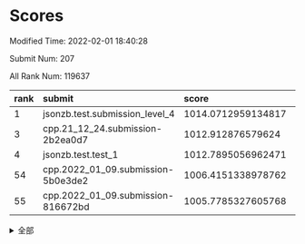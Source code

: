 # Scores

Modified Time: 2022-02-01 18:40:28

Submit Num: 207

All Rank Num: 119637

| rank |               submit               |       score        |       sigma        | pk_num |
| :--- | :--------------------------------- | :----------------- | :----------------- | :----- |
| 1    | jsonzb.test.submission_level_4     | 1014.0712959134817 | 0.8294764169175652 | 2306   |
| 3    | cpp.21_12_24.submission-2b2ea0d7   | 1012.912876579624  | 0.824410715011438  | 2313   |
| 4    | jsonzb.test.test_1                 | 1012.7895056962471 | 0.8008816995355441 | 2308   |
| 54   | cpp.2022_01_09.submission-5b0e3de2 | 1006.4151338978762 | 0.7145638103374616 | 2314   |
| 55   | cpp.2022_01_09.submission-816672bd | 1005.7785327605768 | 0.7322214930599624 | 2310   |


<details>
<summary>全部</summary>

| rank |                 submit                 |       score        |       sigma        | pk_num |
| :--- | :------------------------------------- | :----------------- | :----------------- | :----- |
| 1    | jsonzb.test.submission_level_4         | 1014.0712959134817 | 0.8294764169175652 | 2306   |
| 2    | gobigger.level_3.submission_level_3_2  | 1012.9423175513801 | 0.7951716826604037 | 2313   |
| 3    | cpp.21_12_24.submission-2b2ea0d7       | 1012.912876579624  | 0.824410715011438  | 2313   |
| 4    | jsonzb.test.test_1                     | 1012.7895056962471 | 0.8008816995355441 | 2308   |
| 5    | gobigger.level_3.submission_level_3_18 | 1012.1902641658293 | 0.7874860285364645 | 2312   |
| 6    | gobigger.level_3.submission_level_3_14 | 1011.8893231545983 | 0.7689787895659519 | 2309   |
| 7    | gobigger.level_3.submission_level_3_25 | 1011.7856618001017 | 0.7968299199910298 | 2309   |
| 8    | gobigger.level_3.submission_level_3_35 | 1011.6662073272375 | 0.7913129733819064 | 2312   |
| 9    | gobigger.level_3.submission_level_3_49 | 1011.1672890043632 | 0.7773743190516236 | 2314   |
| 10   | gobigger.level_3.submission_level_3_23 | 1011.0719533590767 | 0.7797345453689724 | 2315   |
| 11   | gobigger.level_3.submission_level_3_36 | 1010.8541980960988 | 0.7757778325567943 | 2306   |
| 12   | gobigger.level_3.submission_level_3_17 | 1010.7068220236706 | 0.7514938535859422 | 2306   |
| 13   | gobigger.level_3.submission_level_3_44 | 1010.682743699048  | 0.7739950506167044 | 2312   |
| 14   | gobigger.level_3.submission_level_3_39 | 1010.6055984113689 | 0.7536737965274061 | 2311   |
| 15   | gobigger.level_3.submission_level_3_33 | 1010.4974586973208 | 0.7542888715038487 | 2306   |
| 16   | gobigger.level_3.submission_level_3_11 | 1010.4622769838348 | 0.7554710696231112 | 2314   |
| 17   | gobigger.level_3.submission_level_3_31 | 1010.4049120850616 | 0.7594520973371451 | 2315   |
| 18   | gobigger.level_3.submission_level_3_48 | 1010.237395950416  | 0.7648406287174723 | 2310   |
| 19   | gobigger.level_3.submission_level_3_10 | 1010.2194446854502 | 0.7631903413761435 | 2313   |
| 20   | gobigger.level_3.submission_level_3_7  | 1010.1901139512513 | 0.7504714918436781 | 2314   |
| 21   | gobigger.level_3.submission_level_3_29 | 1010.1632815318968 | 0.7710877217656452 | 2319   |
| 22   | gobigger.level_3.submission_level_3_16 | 1010.1558183712823 | 0.7546920325677828 | 2318   |
| 23   | gobigger.level_3.submission_level_3_9  | 1010.1497077840024 | 0.7680107033048509 | 2313   |
| 24   | gobigger.level_3.submission_level_3_32 | 1010.1033721835962 | 0.7564863331378865 | 2306   |
| 25   | gobigger.level_3.submission_level_3_37 | 1010.0760187396837 | 0.7625980902324374 | 2308   |
| 26   | gobigger.level_3.submission_level_3_1  | 1010.0351785898913 | 0.7769051270148667 | 2310   |
| 27   | gobigger.level_3.submission_level_3_0  | 1009.9485756134227 | 0.7530351025191383 | 2316   |
| 28   | gobigger.level_3.submission_level_3_13 | 1009.906248013019  | 0.7750434394807207 | 2311   |
| 29   | gobigger.level_3.submission_level_3_3  | 1009.8935949389166 | 0.7623371575806447 | 2311   |
| 30   | gobigger.level_3.submission_level_3_45 | 1009.8265357558656 | 0.7539443276852805 | 2310   |
| 31   | gobigger.level_3.submission_level_3_40 | 1009.8253878303435 | 0.7553243716194463 | 2318   |
| 32   | gobigger.level_3.submission_level_3_24 | 1009.7031916312345 | 0.7845795154096106 | 2308   |
| 33   | gobigger.level_3.submission_level_3_26 | 1009.6338974601018 | 0.7544220042796964 | 2313   |
| 34   | gobigger.level_3.submission_level_3_43 | 1009.6270100483508 | 0.7658069403120332 | 2314   |
| 35   | gobigger.level_3.submission_level_3_42 | 1009.5860428207368 | 0.7537473219961442 | 2312   |
| 36   | gobigger.level_3.submission_level_3_21 | 1009.5759566419717 | 0.7667947076246263 | 2312   |
| 37   | gobigger.level_3.submission_level_3_12 | 1009.5305216734308 | 0.756931861722344  | 2312   |
| 38   | gobigger.level_3.submission_level_3_4  | 1009.4190320844378 | 0.7375543428395551 | 2313   |
| 39   | gobigger.level_3.submission_level_3_47 | 1009.4082301772808 | 0.7491657589341799 | 2314   |
| 40   | gobigger.level_3.submission_level_3_8  | 1009.3827647625133 | 0.7524021757892457 | 2311   |
| 41   | gobigger.level_3.submission_level_3_15 | 1009.3752940150619 | 0.7607507209630632 | 2311   |
| 42   | gobigger.level_3.submission_level_3_30 | 1009.3635108254038 | 0.7313482611493626 | 2310   |
| 43   | gobigger.level_3.submission_level_3_46 | 1009.309558096779  | 0.7728278572589926 | 2310   |
| 44   | gobigger.level_3.submission_level_3_5  | 1009.2957088246219 | 0.7518401669502869 | 2309   |
| 45   | gobigger.level_3.submission_level_3_6  | 1009.1455184024713 | 0.769342204129246  | 2313   |
| 46   | gobigger.level_3.submission_level_3_19 | 1008.960666643176  | 0.7430235225594195 | 2306   |
| 47   | gobigger.level_3.submission_level_3_28 | 1008.9568904390092 | 0.748652712422931  | 2309   |
| 48   | gobigger.level_3.submission_level_3_20 | 1008.9212286949266 | 0.744549835571678  | 2314   |
| 49   | gobigger.level_3.submission_level_3_27 | 1008.9064236038325 | 0.7395138429322689 | 2313   |
| 50   | gobigger.level_3.submission_level_3_22 | 1008.8792619460606 | 0.7486983810354532 | 2315   |
| 51   | gobigger.level_3.submission_level_3_41 | 1008.5974003106921 | 0.7385828112632862 | 2317   |
| 52   | gobigger.level_3.submission_level_3_34 | 1008.3359232750955 | 0.7287902414148226 | 2313   |
| 53   | gobigger.level_3.submission_level_3_38 | 1008.1705346447545 | 0.769350326873325  | 2314   |
| 54   | cpp.2022_01_09.submission-5b0e3de2     | 1006.4151338978762 | 0.7145638103374616 | 2314   |
| 55   | cpp.2022_01_09.submission-816672bd     | 1005.7785327605768 | 0.7322214930599624 | 2310   |
| 56   | gobigger.level_1.submission_level_1_37 | 1004.9269121446122 | 0.7135327709518172 | 2316   |
| 57   | gobigger.level_1.submission_level_1_10 | 1004.9071884079391 | 0.7313901682973651 | 2309   |
| 58   | gobigger.level_1.submission_level_1_40 | 1004.5116681460182 | 0.7338034328272904 | 2308   |
| 59   | gobigger.level_1.submission_level_1_1  | 1004.3782615325005 | 0.7250712208633431 | 2309   |
| 60   | gobigger.level_1.submission_level_1_36 | 1004.3186682108596 | 0.7176692559388432 | 2314   |
| 61   | gobigger.level_1.submission_level_1_22 | 1004.0938676287619 | 0.7368622658424384 | 2317   |
| 62   | gobigger.level_1.submission_level_1_17 | 1004.0879806001766 | 0.7112906641410937 | 2315   |
| 63   | gobigger.level_1.submission_level_1_18 | 1004.058140880948  | 0.7194622218002695 | 2315   |
| 64   | gobigger.level_1.submission_level_1_41 | 1003.9204409168074 | 0.7150510132835427 | 2316   |
| 65   | gobigger.level_1.submission_level_1_47 | 1003.7609290509415 | 0.7351814017464159 | 2316   |
| 66   | gobigger.level_1.submission_level_1_43 | 1003.6704671708878 | 0.7161160536857551 | 2314   |
| 67   | gobigger.level_1.submission_level_1_2  | 1003.6674890227702 | 0.7019295982844934 | 2311   |
| 68   | gobigger.level_1.submission_level_1_21 | 1003.6593075973134 | 0.7245695582234418 | 2311   |
| 69   | gobigger.level_1.submission_level_1_0  | 1003.655731285743  | 0.7011925018751696 | 2306   |
| 70   | gobigger.level_1.submission_level_1_29 | 1003.6505616680721 | 0.7140300289107397 | 2312   |
| 71   | gobigger.level_1.submission_level_1_30 | 1003.5306494514354 | 0.7156545575007683 | 2311   |
| 72   | gobigger.level_1.submission_level_1_27 | 1003.5133176743567 | 0.7266051478624389 | 2310   |
| 73   | gobigger.level_1.submission_level_1_44 | 1003.4814144215027 | 0.7115562800440401 | 2310   |
| 74   | gobigger.level_1.submission_level_1_33 | 1003.4471524629378 | 0.7229599367542793 | 2314   |
| 75   | gobigger.level_1.submission_level_1_9  | 1003.4370515787275 | 0.7202819793406066 | 2312   |
| 76   | gobigger.level_1.submission_level_1_32 | 1003.3990755979542 | 0.7280639891105941 | 2309   |
| 77   | gobigger.level_1.submission_level_1_42 | 1003.3574561524845 | 0.7077537110117673 | 2307   |
| 78   | gobigger.level_1.submission_level_1_35 | 1003.3407592696059 | 0.7190738211949954 | 2310   |
| 79   | gobigger.level_1.submission_level_1_49 | 1003.3109516079297 | 0.7144860986200133 | 2308   |
| 80   | gobigger.level_1.submission_level_1_13 | 1003.2871572804705 | 0.7113136680231305 | 2312   |
| 81   | gobigger.level_1.submission_level_1_34 | 1003.2689103913324 | 0.7186613745883985 | 2312   |
| 82   | gobigger.level_1.submission_level_1_46 | 1003.2426543408312 | 0.7117788500764598 | 2316   |
| 83   | gobigger.level_1.submission_level_1_25 | 1003.2226392732883 | 0.7103679770197142 | 2316   |
| 84   | gobigger.level_1.submission_level_1_12 | 1003.2151868734826 | 0.7327517734074761 | 2318   |
| 85   | gobigger.level_1.submission_level_1_3  | 1003.2044564649669 | 0.7125081752927802 | 2311   |
| 86   | gobigger.level_1.submission_level_1_26 | 1003.1994358594407 | 0.7184479798390889 | 2315   |
| 87   | gobigger.level_1.submission_level_1_5  | 1003.1906401221136 | 0.7170137130051164 | 2309   |
| 88   | gobigger.level_1.submission_level_1_23 | 1003.0998426900585 | 0.732999612929272  | 2310   |
| 89   | gobigger.level_1.submission_level_1_24 | 1003.0763396166519 | 0.719480213983561  | 2320   |
| 90   | gobigger.level_1.submission_level_1_20 | 1002.9761474274685 | 0.7163331922288683 | 2311   |
| 91   | gobigger.level_1.submission_level_1_45 | 1002.9426342956378 | 0.7117933023543777 | 2314   |
| 92   | gobigger.level_1.submission_level_1_6  | 1002.8417955697643 | 0.7160181313537428 | 2314   |
| 93   | gobigger.level_1.submission_level_1_11 | 1002.7238683503314 | 0.7071993992594547 | 2313   |
| 94   | gobigger.level_1.submission_level_1_14 | 1002.6502754133526 | 0.7257124607426353 | 2311   |
| 95   | gobigger.level_1.submission_level_1_28 | 1002.6234230043515 | 0.7129510295056792 | 2310   |
| 96   | gobigger.level_1.submission_level_1_38 | 1002.6139481018964 | 0.7164141974842743 | 2305   |
| 97   | gobigger.level_1.submission_level_1_39 | 1002.5230286692415 | 0.726126935908362  | 2316   |
| 98   | gobigger.level_1.submission_level_1_19 | 1002.465697702579  | 0.7192228702176557 | 2308   |
| 99   | gobigger.level_1.submission_level_1_48 | 1002.433229783142  | 0.7255120312921679 | 2313   |
| 100  | gobigger.level_1.submission_level_1_16 | 1002.1842523980814 | 0.715888209318523  | 2316   |
| 101  | gobigger.level_1.submission_level_1_31 | 1002.1357878625729 | 0.7120414938763467 | 2308   |
| 102  | gobigger.level_1.submission_level_1_4  | 1002.0197808756985 | 0.7147244439396188 | 2312   |
| 103  | gobigger.level_1.submission_level_1_15 | 1001.8205583521814 | 0.7144556663629843 | 2310   |
| 104  | gobigger.level_1.submission_level_1_7  | 1001.7609150931967 | 0.7258024670092038 | 2314   |
| 105  | gobigger.level_1.submission_level_1_8  | 1001.3524892264452 | 0.7018109271148586 | 2312   |
| 106  | gobigger.random.submission_random_37   | 997.4175140997597  | 0.7058303145228795 | 2313   |
| 107  | gobigger.random.submission_random_46   | 997.1700454181325  | 0.7235073115103111 | 2312   |
| 108  | gobigger.random.submission_random_10   | 996.9912432093993  | 0.7090591726663756 | 2311   |
| 109  | gobigger.random.submission_random_20   | 996.8836427063189  | 0.7039873047158484 | 2316   |
| 110  | gobigger.random.submission_random_32   | 996.7694008625022  | 0.7049223793862506 | 2311   |
| 111  | gobigger.random.submission_random_12   | 996.7053306904003  | 0.7077354205631156 | 2313   |
| 112  | gobigger.random.submission_random_5    | 996.5025795655096  | 0.713751004095207  | 2313   |
| 113  | gobigger.random.submission_random_1    | 996.4388413039699  | 0.7102205212761946 | 2311   |
| 114  | gobigger.random.submission_random_41   | 996.4264825671497  | 0.7134911631507889 | 2317   |
| 115  | gobigger.random.submission_random_30   | 996.399888471895   | 0.704039745165735  | 2308   |
| 116  | gobigger.random.submission_random_18   | 996.3917836832657  | 0.7095258012419317 | 2312   |
| 117  | gobigger.random.submission_random_23   | 996.3731522036255  | 0.7027238107254102 | 2306   |
| 118  | gobigger.random.submission_random_0    | 996.367342351295   | 0.7004711025066989 | 2311   |
| 119  | gobigger.random.submission_random_27   | 996.3306408705299  | 0.7160764243276525 | 2315   |
| 120  | gobigger.random.submission_random_16   | 996.2566064220993  | 0.7022592293638866 | 2306   |
| 121  | gobigger.random.submission_random_48   | 996.2151009627424  | 0.717596167750483  | 2311   |
| 122  | gobigger.random.submission_random_43   | 996.1709034256926  | 0.7041371276648293 | 2316   |
| 123  | gobigger.random.submission_random_26   | 996.1661501731357  | 0.7112902334332638 | 2316   |
| 124  | gobigger.random.submission_random_11   | 996.0806622052093  | 0.7123103827855919 | 2313   |
| 125  | gobigger.random.submission_random_39   | 996.0572182936083  | 0.7116037795476217 | 2317   |
| 126  | gobigger.random.submission_random_14   | 996.0527388839694  | 0.7079512457801    | 2310   |
| 127  | gobigger.random.submission_random_44   | 996.0340122678618  | 0.7125839557574335 | 2314   |
| 128  | gobigger.random.submission_random_35   | 995.9505716046511  | 0.710799109176207  | 2313   |
| 129  | gobigger.random.submission_random_29   | 995.945350063104   | 0.703305820135923  | 2311   |
| 130  | gobigger.random.submission_random_17   | 995.9323097621206  | 0.7273604665089869 | 2314   |
| 131  | gobigger.random.submission_random_36   | 995.8636079032141  | 0.7145191718638402 | 2311   |
| 132  | gobigger.random.submission_random_8    | 995.826982833481   | 0.7270132870954646 | 2313   |
| 133  | gobigger.random.submission_random_42   | 995.804334246624   | 0.7240214122408747 | 2310   |
| 134  | gobigger.random.submission_random_3    | 995.7775060436937  | 0.7178353184588151 | 2309   |
| 135  | gobigger.random.submission_random_6    | 995.7296526279624  | 0.7074405131245114 | 2312   |
| 136  | gobigger.random.submission_random_22   | 995.7232645542518  | 0.7107808393046737 | 2312   |
| 137  | gobigger.random.submission_random_4    | 995.7207903087647  | 0.7091740536420293 | 2313   |
| 138  | gobigger.random.submission_random_24   | 995.7036262994046  | 0.7125851461602021 | 2306   |
| 139  | gobigger.random.submission_random_47   | 995.6424237822099  | 0.6992619351972097 | 2309   |
| 140  | gobigger.random.submission_random_38   | 995.5612210084048  | 0.7036815561368283 | 2309   |
| 141  | gobigger.random.submission_random_15   | 995.5341821912241  | 0.7325136207116589 | 2312   |
| 142  | gobigger.random.submission_random_33   | 995.4850164490897  | 0.6981136262517861 | 2312   |
| 143  | gobigger.random.submission_random_25   | 995.4458106191154  | 0.7031464830839862 | 2308   |
| 144  | gobigger.random.submission_random_7    | 995.2536017744872  | 0.704925011130397  | 2311   |
| 145  | gobigger.random.submission_random_40   | 995.2410781095671  | 0.7240111392297364 | 2312   |
| 146  | gobigger.random.submission_random_45   | 995.2160656390041  | 0.7245064892406986 | 2313   |
| 147  | gobigger.random.submission_random_31   | 995.1732309167863  | 0.7181657560629715 | 2312   |
| 148  | gobigger.random.submission_random_19   | 995.1501703525773  | 0.6956986489032443 | 2310   |
| 149  | gobigger.random.submission_random_13   | 995.0431914336026  | 0.7058706056673602 | 2310   |
| 150  | gobigger.random.submission_random_28   | 995.0010215488942  | 0.7132627317336007 | 2308   |
| 151  | gobigger.random.submission_random_49   | 994.9981920708958  | 0.7160621249646847 | 2312   |
| 152  | gobigger.random.submission_random_2    | 994.9790536196397  | 0.7108639612144362 | 2310   |
| 153  | gobigger.random.submission_random_9    | 994.7291994116588  | 0.731971778110625  | 2314   |
| 154  | gobigger.random.submission_random_21   | 994.651185916763   | 0.7096039006600477 | 2314   |
| 155  | gobigger.random.submission_random_34   | 994.4060882577294  | 0.7343554283132347 | 2307   |
| 156  | gobigger.level_2.submission_level_2_49 | 994.2362645563072  | 0.7307855592545582 | 2309   |
| 157  | gobigger.level_2.submission_level_2_45 | 993.6808544810405  | 0.7344531085420611 | 2312   |
| 158  | gobigger.level_2.submission_level_2_6  | 993.5566966257093  | 0.729853045318539  | 2312   |
| 159  | gobigger.level_2.submission_level_2_48 | 993.1537586992234  | 0.7419567614384498 | 2311   |
| 160  | gobigger.level_2.submission_level_2_17 | 993.0774861404956  | 0.7345043906530035 | 2313   |
| 161  | gobigger.level_2.submission_level_2_18 | 993.0085807262973  | 0.7501828516288898 | 2316   |
| 162  | gobigger.level_2.submission_level_2_26 | 992.9350562651043  | 0.7380302553185472 | 2312   |
| 163  | gobigger.level_2.submission_level_2_38 | 992.9210899572909  | 0.7394048371454092 | 2310   |
| 164  | gobigger.level_2.submission_level_2_24 | 992.7773481816657  | 0.7427581322895512 | 2306   |
| 165  | gobigger.level_2.submission_level_2_27 | 992.7707275736517  | 0.726935173105075  | 2314   |
| 166  | gobigger.level_2.submission_level_2_23 | 992.559663102344   | 0.7413481333943072 | 2316   |
| 167  | gobigger.level_2.submission_level_2_46 | 992.5588295539687  | 0.7370983822433518 | 2307   |
| 168  | gobigger.level_2.submission_level_2_35 | 992.538737723434   | 0.7452326902690228 | 2317   |
| 169  | gobigger.level_2.submission_level_2_22 | 992.4876501591136  | 0.742683697776852  | 2316   |
| 170  | gobigger.level_2.submission_level_2_1  | 992.4299543382625  | 0.7382660313075761 | 2311   |
| 171  | gobigger.level_2.submission_level_2_30 | 992.383440092694   | 0.7372571591784396 | 2311   |
| 172  | gobigger.level_2.submission_level_2_12 | 992.3517315260124  | 0.719422529061482  | 2311   |
| 173  | gobigger.level_2.submission_level_2_2  | 992.3194112605247  | 0.7369454372176425 | 2310   |
| 174  | gobigger.level_2.submission_level_2_5  | 992.1838887727156  | 0.7358446844748755 | 2313   |
| 175  | gobigger.level_2.submission_level_2_28 | 992.1559000565195  | 0.7363165885330767 | 2313   |
| 176  | gobigger.level_2.submission_level_2_44 | 992.1427089723915  | 0.7494309228194703 | 2311   |
| 177  | gobigger.level_2.submission_level_2_39 | 992.1378959242353  | 0.739940861220556  | 2315   |
| 178  | gobigger.level_2.submission_level_2_40 | 992.0834433621869  | 0.7566093387262532 | 2316   |
| 179  | gobigger.level_2.submission_level_2_19 | 992.0547928880084  | 0.7365587687309817 | 2311   |
| 180  | gobigger.level_2.submission_level_2_15 | 991.918760012048   | 0.7454169985539681 | 2315   |
| 181  | gobigger.level_2.submission_level_2_42 | 991.802893610102   | 0.7550608050679    | 2310   |
| 182  | gobigger.level_2.submission_level_2_34 | 991.7937436146989  | 0.7506239812323577 | 2312   |
| 183  | gobigger.level_2.submission_level_2_25 | 991.7768715235342  | 0.7487198524010865 | 2313   |
| 184  | gobigger.level_2.submission_level_2_31 | 991.7762308330477  | 0.7545675686745806 | 2309   |
| 185  | gobigger.level_2.submission_level_2_10 | 991.7297358914777  | 0.7454684854415017 | 2309   |
| 186  | gobigger.level_2.submission_level_2_0  | 991.6803346921914  | 0.7542490604327334 | 2320   |
| 187  | gobigger.level_2.submission_level_2_41 | 991.6761137066546  | 0.7595169436189066 | 2317   |
| 188  | gobigger.level_2.submission_level_2_21 | 991.6756311290482  | 0.7561526272579764 | 2309   |
| 189  | gobigger.level_2.submission_level_2_29 | 991.6148611599131  | 0.7510162552808096 | 2314   |
| 190  | gobigger.level_2.submission_level_2_36 | 991.5644690134353  | 0.7342873425692702 | 2312   |
| 191  | gobigger.level_2.submission_level_2_3  | 991.5155269381122  | 0.7595974988380612 | 2312   |
| 192  | gobigger.level_2.submission_level_2_14 | 991.225131373358   | 0.765687488141543  | 2308   |
| 193  | gobigger.level_2.submission_level_2_37 | 991.109722625521   | 0.7523681936021099 | 2314   |
| 194  | gobigger.level_2.submission_level_2_8  | 991.0968030167279  | 0.7633670424422334 | 2315   |
| 195  | gobigger.level_2.submission_level_2_11 | 991.0533948673135  | 0.7485887514321797 | 2311   |
| 196  | gobigger.level_2.submission_level_2_9  | 991.0299942393865  | 0.7446815850482427 | 2310   |
| 197  | gobigger.level_2.submission_level_2_4  | 990.9267391125456  | 0.7368457061092295 | 2313   |
| 198  | gobigger.level_2.submission_level_2_32 | 990.8887039134142  | 0.7504513049508489 | 2312   |
| 199  | gobigger.level_2.submission_level_2_47 | 990.7158464350999  | 0.7506346575428073 | 2314   |
| 200  | gobigger.level_2.submission_level_2_43 | 990.6636361869662  | 0.7389802012782141 | 2310   |
| 201  | gobigger.level_2.submission_level_2_16 | 990.653374399752   | 0.7699210040979304 | 2312   |
| 202  | gobigger.level_2.submission_level_2_13 | 990.6340004513281  | 0.7605714174139664 | 2309   |
| 203  | gobigger.level_2.submission_level_2_33 | 990.4616227035868  | 0.7483402239933571 | 2309   |
| 204  | gobigger.level_2.submission_level_2_7  | 990.4025485628083  | 0.7652283812281858 | 2312   |
| 205  | gobigger.level_2.submission_level_2_20 | 989.9421073588862  | 0.7670331116720333 | 2308   |
| 206  | gobigger.none.submission_none_1        | 977.3087991912446  | 1.2980718661890895 | 2305   |
| 207  | gobigger.none.submission_none_0        | 977.2696788830355  | 1.3417675812985246 | 2314   |

</details>